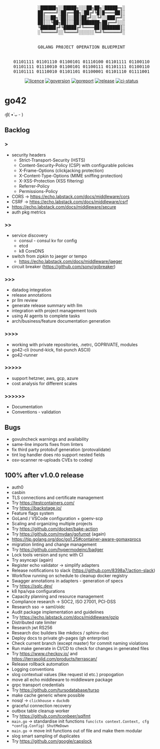 <!-- markdownlint-disable MD013 MD033 MD041 -->
<div align="center"><pre>
░██████╗░░█████╗░░░██╗██╗░█████═╗░
██╔════╝░██╔══██╗░██╔╝╚█║█════██║░
██║░░██╗░██║░░██║██╔╝░░╚╝░░███╔═╝░
██║░░╚██╗██║░░██║███████╗██╔══╝░░░
╚██████╔╝╚█████╔╝╚════██║███████║░
░╚═════╝░░╚════╝░░░░░░╚═╝╚══════╝░
<br>
G0LANG PR0JECT 0PERATION BLUEPRINT
<br>
01101111 01101110 01100101 01110100 01101111 01100110
01101111 01110010 01100101 01100111 01101111 01100110
01101111 01110010 01101101 01100001 01101110 01111001
</pre></div>
<p align="center">
<a href="https://opensource.org/licenses/MIT"><img src="https://img.shields.io/badge/License-MIT-yellow.svg" alt="licence"></a>
<a href="https://golang.org/"><img src="https://img.shields.io/badge/Go-1.24.4-00ADD8?style=flat&logo=go" alt="goversion"></a>
<a href="https://goreportcard.com/report/github.com/hasansino/go42"><img src="https://goreportcard.com/badge/github.com/hasansino/go42" alt="goreport"></a>
<a href="https://github.com/hasansino/go42/releases"><img src="https://img.shields.io/github/v/release/hasansino/go42" alt="release"></a>
<a href="https://github.com/hasansino/go42/actions/workflows/100-unified-workflow.yaml"><img src="https://github.com/hasansino/go42/actions/workflows/100-unified-workflow.yaml/badge.svg" alt="ci-status"></a>
</p>
<!-- markdownlint-enable MD013 MD033 MD041 -->

# go42

ദ്ദി( •̀ ᴗ - )

## Backlog

### >

- security headers
  - Strict-Transport-Security (HSTS)
  - Content-Security-Policy (CSP) with configurable policies
  - X-Frame-Options (clickjacking protection)
  - X-Content-Type-Options (MIME sniffing protection)
  - X-XSS-Protection (XSS filtering)
  - Referrer-Policy
  - Permissions-Policy
- CORS -> https://echo.labstack.com/docs/middleware/cors
- CSRF -> https://echo.labstack.com/docs/middleware/csrf
- https://echo.labstack.com/docs/middleware/secure
- auth pkg metrics

### >>

- service discovery
  - consul - consul kv for config
  - etcd
  - k8 CoreDNS
- switch from zipkin to jaeger or tempo
  - https://echo.labstack.com/docs/middleware/jaeger
- circuit breaker (https://github.com/sony/gobreaker)

### >>>

- datadog integration
- release annotations
- pr llm review
- generate release summary with llm
- integration with project management tools
- using AI agents to complete tasks
- arch/business/feature documentation generation

### >>>>

- working with private repositories, .netrc, GOPRIVATE, modules
- go42-cli (round-kick, fist-punch ASCII)
- go42-runner

### >>>>>

- support hetzner, aws, gcp, azure
- cost analysis for different scales

### >>>>>>

- Documentation
- Conventions - validation

## Bugs

- govulncheck warnings and availability
- same-line imports fixes from linters
- fix third party protobuf generation (protovalidate)
- tint log handler does nto support nested fields
- osv-scanner re-uploads CVEs to codeql

## 100% after v1.0.0 release

- auth0
- casbin
- TLS connections and certificate management
- Try https://testcontainers.com/
- Try https://backstage.io/
- Feature flags system
- GoLand / VSCode configuration + goenv-scp
- Scaling and organizing multiple projects
- Try https://github.com/docker/bake-action
- Try https://github.com/mvdan/gofumpt (again)
- https://tip.golang.org/doc/go1.25#container-aware-gomaxprocs
- migration linting and change management
- Try https://github.com/hypermodeinc/badger
- Lock tools version and sync with CI
- Try asyncapi (again)
- Register echo validator -> simplify adapters
- Release notifications to slack (https://github.com/8398a7/action-slack)
- Workflow running on schedule to cleanup docker registry
- Swagger annotations in adapters - generation of specs
- Try https://sqlc.dev/
- k8 hpa/vpa configurations
- Capacity planning and resource management
- Compliance research -> SOC2, ISO 27001, PCI-DSS
- Research sso -> saml/oidc
- Audit package implementation and guidelines
- Try https://echo.labstack.com/docs/middleware/gzip
- Distributed rate limiter
- Research jwt RS256
- Research doc builders like mkdocs / sphinx-doc
- Deploy docs to private gh-pages (gh enterprise)
- Check current branch (except master) for commit naming violations
- Run make generate in CI/CD to check for changes in generated files
- Try https://www.checkov.io/ and https://terrasolid.com/products/terrascan/
- Release rollback automation
- Logging conventions
- slog contextual values (like request id etc.) propogation
- move all echo middleware to middleware package
- grpc transport credentials
- Try https://github.com/tursodatabase/turso
- make cache generic where possible
- nosql -> `clickhouse` + `duckdb`
- graceful connection recovery
- outbox table cleanup worker
- Try https://github.com/tconbeer/sqlfmt
- `main.go` -> standardise init functions `func(ctx context.Context, cfg *config.Config) ShutMeDown`
- `main.go` -> move init functions out of file and make them modular
- slog smart sampling of duplicates
- Try https://github.com/google/capslock